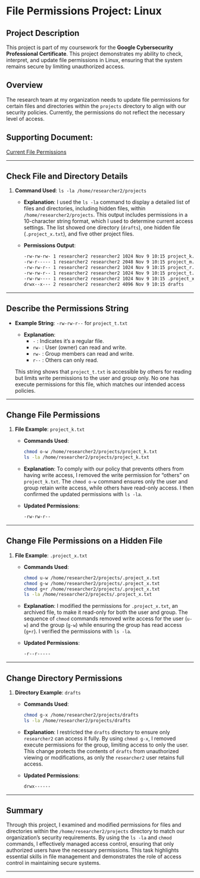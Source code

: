 # File Permissions Project: Linux 

## Project Description
This project is part of my coursework for the **Google Cybersecurity Professional Certificate**. This project demonstrates my ability to check, interpret, and update file permissions in Linux, ensuring that the system remains secure by limiting unauthorized access. 

## Overview
The research team at my organization needs to update file permissions for certain files and directories within the `projects` directory to align with our security policies. Currently, the permissions do not reflect the necessary level of access. 

## Supporting Document:
  [Current File Permissions](https://docs.google.com/document/d/1F3-8XQZsNagSzTkJwFzOGY5OHbGbMRtlb8GbmXE_gCc/template/preview?resourcekey=0-UUEu0EyFFvMf0SAipcel6w)

---

## Check File and Directory Details

1. **Command Used**: `ls -la /home/researcher2/projects`
   - **Explanation**: I used the `ls -la` command to display a detailed list of files and directories, including hidden files, within `/home/researcher2/projects`. This output includes permissions in a 10-character string format, which I used to determine current access settings. The list showed one directory (`drafts`), one hidden file (`.project_x.txt`), and five other project files.

   - **Permissions Output**:
     ```bash
     -rw-rw-rw- 1 researcher2 researcher2 1024 Nov 9 10:15 project_k.txt
     -rw-r----- 1 researcher2 researcher2 2048 Nov 9 10:15 project_m.txt
     -rw-rw-r-- 1 researcher2 researcher2 1024 Nov 9 10:15 project_r.txt
     -rw-rw-r-- 1 researcher2 researcher2 1024 Nov 9 10:15 project_t.txt
     -rw-rw---- 1 researcher2 researcher2 1024 Nov 9 10:15 .project_x.txt
     drwx--x--- 2 researcher2 researcher2 4096 Nov 9 10:15 drafts
     ```

---

## Describe the Permissions String

- **Example String**: `-rw-rw-r--` for `project_t.txt`
   - **Explanation**:
     - `-` : Indicates it’s a regular file.
     - `rw-` : User (owner) can read and write.
     - `rw-` : Group members can read and write.
     - `r--` : Others can only read.

   This string shows that `project_t.txt` is accessible by others for reading but limits write permissions to the user and group only. No one has execute permissions for this file, which matches our intended access policies.

---

## Change File Permissions

1. **File Example**: `project_k.txt`
   - **Commands Used**:
     ```bash
     chmod o-w /home/researcher2/projects/project_k.txt
     ls -la /home/researcher2/projects/project_k.txt
     ```
   - **Explanation**: To comply with our policy that prevents others from having write access, I removed the write permission for “others” on `project_k.txt`. The `chmod o-w` command ensures only the user and group retain write access, while others have read-only access. I then confirmed the updated permissions with `ls -la`.

   - **Updated Permissions**: 
     ```bash
     -rw-rw-r--
     ```

---

## Change File Permissions on a Hidden File

1. **File Example**: `.project_x.txt`
   - **Commands Used**:
     ```bash
     chmod u-w /home/researcher2/projects/.project_x.txt
     chmod g-w /home/researcher2/projects/.project_x.txt
     chmod g+r /home/researcher2/projects/.project_x.txt
     ls -la /home/researcher2/projects/.project_x.txt
     ```
   - **Explanation**: I modified the permissions for `.project_x.txt`, an archived file, to make it read-only for both the user and group. The sequence of `chmod` commands removed write access for the user (`u-w`) and the group (`g-w`) while ensuring the group has read access (`g+r`). I verified the permissions with `ls -la`.

   - **Updated Permissions**: 
     ```bash
     -r--r-----
     ```

---

## Change Directory Permissions

1. **Directory Example**: `drafts`
   - **Commands Used**:
     ```bash
     chmod g-x /home/researcher2/projects/drafts
     ls -la /home/researcher2/projects/drafts
     ```
   - **Explanation**: I restricted the `drafts` directory to ensure only `researcher2` can access it fully. By using `chmod g-x`, I removed execute permissions for the group, limiting access to only the user. This change protects the contents of `drafts` from unauthorized viewing or modifications, as only the `researcher2` user retains full access.

   - **Updated Permissions**:
     ```bash
     drwx------
     ```

---

## Summary
Through this project, I examined and modified permissions for files and directories within the `/home/researcher2/projects` directory to match our organization’s security requirements. By using the `ls -la` and `chmod` commands, I effectively managed access control, ensuring that only authorized users have the necessary permissions. This task highlights essential skills in file management and demonstrates the role of access control in maintaining secure systems.

---
